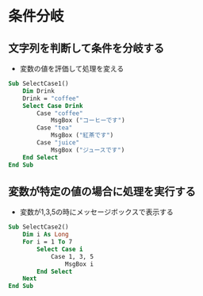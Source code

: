 # 条件分岐

## 文字列を判断して条件を分岐する

* 変数の値を評価して処理を変える

```vb
Sub SelectCase1()
    Dim Drink
    Drink = "coffee"
    Select Case Drink
        Case "coffee"
            MsgBox ("コーヒーです")
        Case "tea"
            MsgBox ("紅茶です")
        Case "juice"
            MsgBox ("ジュースです")
    End Select
End Sub
```

## 変数が特定の値の場合に処理を実行する

* 変数が1,3,5の時にメッセージボックスで表示する

```vb
Sub SelectCase2()
    Dim i As Long
    For i = 1 To 7
        Select Case i
            Case 1, 3, 5
                MsgBox i
        End Select
    Next
End Sub
```